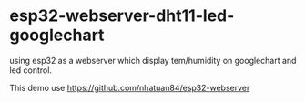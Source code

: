 # esp32-webserver-dht11-led-googlechart

using esp32 as a webserver which display tem/humidity on googlechart and led control.

This demo use https://github.com/nhatuan84/esp32-webserver
